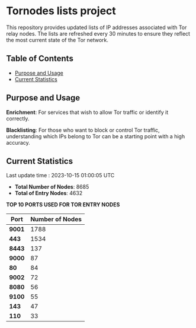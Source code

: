 # Tornodes lists project

This repository provides updated lists of IP addresses associated with Tor relay nodes. The lists are refreshed every 30 minutes to ensure they reflect the most current state of the Tor network.

## Table of Contents

- [Purpose and Usage](#purpose-and-usage)
- [Current Statistics](#current-statistics)


## Purpose and Usage

**Enrichment**: For services that wish to allow Tor traffic or identify it correctly.

**Blacklisting**: For those who want to block or control Tor traffic, understanding which IPs belong to Tor can be a starting point with a high accuracy.

## Current Statistics

Last update time : 2023-10-15 01:00:05 UTC

- **Total Number of Nodes**: 8685
- **Total of Entry Nodes**: 4632

**TOP 10 PORTS USED FOR TOR ENTRY NODES**

| **Port** | **Number of Nodes** |
|------|-----------------|
| **9001**   | 1788  |
| **443**   | 1534  |
| **8443**   | 137  |
| **9000**   | 87  |
| **80**   | 84  |
| **9002**   | 72  |
| **8080**   | 56  |
| **9100**   | 55  |
| **143**   | 47  |
| **110**   | 33  |

